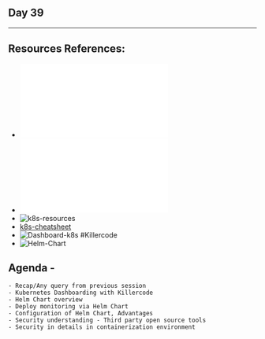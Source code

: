 ## Day 39
*************************************************************************************

## Resources References:
- ![Complete-Notes](../TrainingQueries-Agenda.txt)
- ![K8S-Contents](../K8S_DeepDive_Content.md)
- ![k8s-resources](../k8s_resources/)
- [k8s-cheatsheet](https://jamesdefabia.github.io/docs/user-guide/kubectl-cheatsheet/)
- ![Dashboard-k8s](../k8s_resources/11-Services/) #Killercode
- ![Helm-Chart](../k8s_resources/13-Ingress/)

## Agenda -
	- Recap/Any query from previous session
	- Kubernetes Dashboarding with Killercode
	- Helm Chart overview
	- Deploy monitoring via Helm Chart
	- Configuration of Helm Chart, Advantages
	- Security understanding - Third party open source tools
	- Security in details in containerization environment
